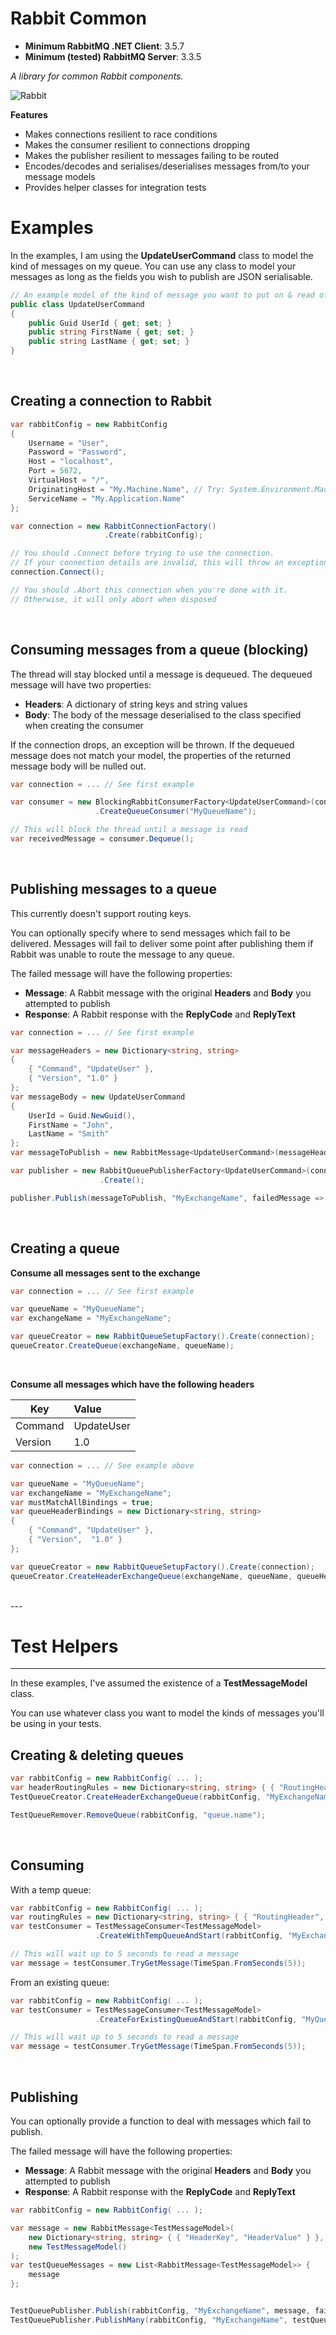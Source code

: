 Rabbit Common
=============
* **Minimum RabbitMQ .NET Client**: 3.5.7
* **Minimum (tested) RabbitMQ Server**: 3.3.5

*A library for common Rabbit components.*

![Rabbit](http://i.imgur.com/085asU3.jpg)

**Features**
* Makes connections resilient to race conditions
* Makes the consumer resilient to connections dropping
* Makes the publisher resilient to messages failing to be routed
* Encodes/decodes and serialises/deserialises messages from/to your message models
* Provides helper classes for integration tests


Examples
========

In the examples, I am using the **UpdateUserCommand** class to model the kind of messages on my queue.
You can use any class to model your messages as long as the fields you wish to publish are JSON serialisable.

```C#
// An example model of the kind of message you want to put on & read off the queue
public class UpdateUserCommand
{
    public Guid UserId { get; set; }
    public string FirstName { get; set; }
    public string LastName { get; set; }
}
```
<br>

Creating a connection to Rabbit
-------------------------------


```C#
var rabbitConfig = new RabbitConfig
{
    Username = "User",
    Password = "Password",
    Host = "localhost",
    Port = 5672,
    VirtualHost = "/",
    OriginatingHost = "My.Machine.Name", // Try: System.Environment.MachineName
    ServiceName = "My.Application.Name"
};

var connection = new RabbitConnectionFactory()
                     .Create(rabbitConfig);

// You should .Connect before trying to use the connection.
// If your connection details are invalid, this will throw an exception
connection.Connect();

// You should .Abort this connection when you're done with it.
// Otherwise, it will only abort when disposed
```
<br>


Consuming messages from a queue (blocking)
------------------------------------------

The thread will stay blocked until a message is dequeued.
The dequeued message will have two properties:
* **Headers**: A dictionary of string keys and string values
* **Body**: The body of the message deserialised to the class specified when creating the consumer

If the connection drops, an exception will be thrown.
If the dequeued message does not match your model, the properties of the returned message body will be nulled out.


```C#
var connection = ... // See first example

var consumer = new BlockingRabbitConsumerFactory<UpdateUserCommand>(connection)
                   .CreateQueueConsumer("MyQueueName");

// This will block the thread until a message is read
var receivedMessage = consumer.Dequeue();
```
<br>


Publishing messages to a queue
------------------------------

This currently doesn't support routing keys.

You can optionally specify where to send messages which fail to be delivered.
Messages will fail to deliver some point after publishing them if Rabbit was unable to route the message to any queue.

The failed message will have the following properties:
* **Message**: A Rabbit message with the original **Headers** and **Body** you attempted to publish
* **Response**: A Rabbit response with the **ReplyCode** and **ReplyText**

```C#
var connection = ... // See first example

var messageHeaders = new Dictionary<string, string>
{
    { "Command", "UpdateUser" },
    { "Version", "1.0" }
};
var messageBody = new UpdateUserCommand
{
    UserId = Guid.NewGuid(),
    FirstName = "John",
    LastName = "Smith"
};
var messageToPublish = new RabbitMessage<UpdateUserCommand>(messageHeaders, messageBody);

var publisher = new RabbitQueuePublisherFactory<UpdateUserCommand>(connection)
                    .Create();

publisher.Publish(messageToPublish, "MyExchangeName", failedMessage => { ... });
```
<br>

Creating a queue
----------------

**Consume all messages sent to the exchange**
```C#
var connection = ... // See first example

var queueName = "MyQueueName";
var exchangeName = "MyExchangeName";

var queueCreator = new RabbitQueueSetupFactory().Create(connection);
queueCreator.CreateQueue(exchangeName, queueName);
```
<br>

**Consume all messages which have the following headers**

| Key     |Value       |
|---------|:-----------|
| Command |UpdateUser  |
| Version |1.0         |

``` c#
var connection = ... // See example above

var queueName = "MyQueueName";
var exchangeName = "MyExchangeName";
var mustMatchAllBindings = true;
var queueHeaderBindings = new Dictionary<string, string>
{
    { "Command", "UpdateUser" },
    { "Version",  "1.0" }
};

var queueCreator = new RabbitQueueSetupFactory().Create(connection);
queueCreator.CreateHeaderExchangeQueue(exchangeName, queueName, queueHeaderBindings, mustMatchAllBindings);
```
<br>
---


Test Helpers
============



----
In these examples, I've assumed the existence of a **TestMessageModel** class.

You can use whatever class you want to model the kinds of messages you'll be using in your tests.

Creating & deleting queues
--------------------------

```C#
var rabbitConfig = new RabbitConfig( ... );
var headerRoutingRules = new Dictionary<string, string> { { "RoutingHeader", "RoutingValue" } };
TestQueueCreator.CreateHeaderExchangeQueue(rabbitConfig, "MyExchangeName", "MyQueueName", headerRoutingRules);

TestQueueRemover.RemoveQueue(rabbitConfig, "queue.name");
```
<br>

## Consuming ##
With a temp queue:
```C#
var rabbitConfig = new RabbitConfig( ... );
var routingRules = new Dictionary<string, string> { { "RoutingHeader", "RoutingValue" } };
var testConsumer = TestMessageConsumer<TestMessageModel>
                   .CreateWithTempQueueAndStart(rabbitConfig, "MyExchangeName", routingRules);

// This will wait up to 5 seconds to read a message
var message = testConsumer.TryGetMessage(TimeSpan.FromSeconds(5));
```

From an existing queue:
```C#
var rabbitConfig = new RabbitConfig( ... );
var testConsumer = TestMessageConsumer<TestMessageModel>
                   .CreateForExistingQueueAndStart(rabbitConfig, "MyQueueName");

// This will wait up to 5 seconds to read a message
var message = testConsumer.TryGetMessage(TimeSpan.FromSeconds(5));
```
<br>

## Publishing ##
You can optionally provide a function to deal with messages which fail to publish.

The failed message will have the following properties:
* **Message**: A Rabbit message with the original **Headers** and **Body** you attempted to publish
* **Response**: A Rabbit response with the **ReplyCode** and **ReplyText**
```C#
var rabbitConfig = new RabbitConfig( ... );

var message = new RabbitMessage<TestMessageModel>(
	new Dictionary<string, string> { { "HeaderKey", "HeaderValue" } }, 
	new TestMessageModel()
);
var testQueueMessages = new List<RabbitMessage<TestMessageModel>> { 
    message
};


TestQueuePublisher.Publish(rabbitConfig, "MyExchangeName", message, failedMessage => { ... });
TestQueuePublisher.PublishMany(rabbitConfig, "MyExchangeName", testQueueMessages, failedMessage => { ... });
```
